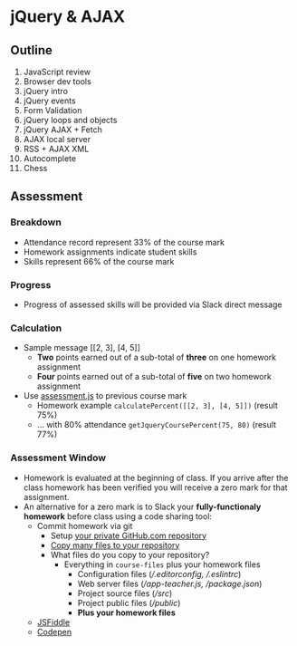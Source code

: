 # jQuery & AJAX

## Outline
1. JavaScript review
1. Browser dev tools
1. jQuery intro
1. jQuery events
1. Form Validation
1. jQuery loops and objects
1. jQuery AJAX + Fetch
1. AJAX local server
1. RSS + AJAX XML
1. Autocomplete
1. Chess

## Assessment

### Breakdown
* Attendance record represent 33% of the course mark
* Homework assignments indicate student skills
* Skills represent 66% of the course mark

### Progress
* Progress of assessed skills will be provided via Slack direct message

### Calculation
* Sample message [[2, 3], [4, 5]]
	* **Two** points earned out of a sub-total of **three** on one homework assignment
	* **Four** points earned out of a sub-total of **five** on two homework assignment
* Use [assessment.js](../../src/js/assessment.js) to previous course mark
	* Homework example `calculatePercent([[2, 3], [4, 5]])` (result 75%)
	* ... with 80% attendance `getJqueryCoursePercent(75, 80)` (result 77%)

### Assessment Window
* Homework is evaluated at the beginning of class. If you arrive after the class homework has been verified you will receive a zero mark for that assignment.
* An alternative for a zero mark is to Slack your **fully-functionaly homework** before class using a code sharing tool:
	* Commit homework via git
		* Setup [your private GitHub.com repository](https://help.github.com/articles/create-a-repo/)
		* [Copy many files to your repository](https://confluence.atlassian.com/bitbucket/copy-your-repository-and-add-files-729980492.html)
		* What files do you copy to your repository?
			* Everything in `course-files` plus your homework files
				* Configuration files (*/.editorconfig, /.eslintrc*)
				* Web server files (*/app-teacher.js, /package.json*)
				* Project source files (*/src*)
				* Project public files (*/public*)
				* **Plus your homework files**
	* [JSFiddle](https://jsfiddle.net/)
	* [Codepen](https://codepen.io/pen/)
